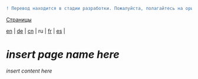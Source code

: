 ```diff
! Перевод находится в стадии разработки. Пожалуйста, полагайтесь на оригинальную версию на английском языке.
```

[Страницы](https://github.com/syncloud/docs/blob/master/ru/index.md#Страницы)

[en](https://github.com/syncloud/platform/wiki/Installer) | 
[de](https://github.com/syncloud/docs/blob/master/de/content/Installer.md) | 
[cn](https://github.com/syncloud/docs/blob/master/cn/content/Installer.md) | 
ru | 
[fr](https://github.com/syncloud/docs/blob/master/fr/content/Installer.md) | 
[es](https://github.com/syncloud/docs/blob/master/es/content/Installer.md) | 

# *insert page name here*

*insert content here*
